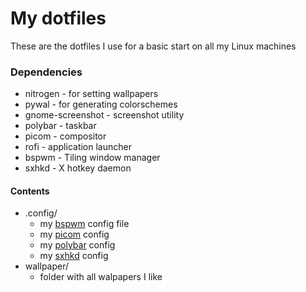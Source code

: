 # My dotfiles

These are the dotfiles I use for a basic start on all my Linux machines

### Dependencies
+ nitrogen - for setting wallpapers
+ pywal - for generating colorschemes
+ gnome-screenshot - screenshot utility
+ polybar - taskbar
+ picom - compositor
+ rofi - application launcher
+ bspwm - Tiling window manager
+ sxhkd - X hotkey daemon 

#### Contents
+ .config/
  + my [bspwm](https://github.com/baskerville/bspwm) config file
  + my [picom](https://github.com/yshui/picom) config
  + my [polybar](https://github.com/polybar/polybar) config
  + my [sxhkd](https://github.com/baskerville/sxhkd) config
+ wallpaper/
  + folder with all walpapers I like 
